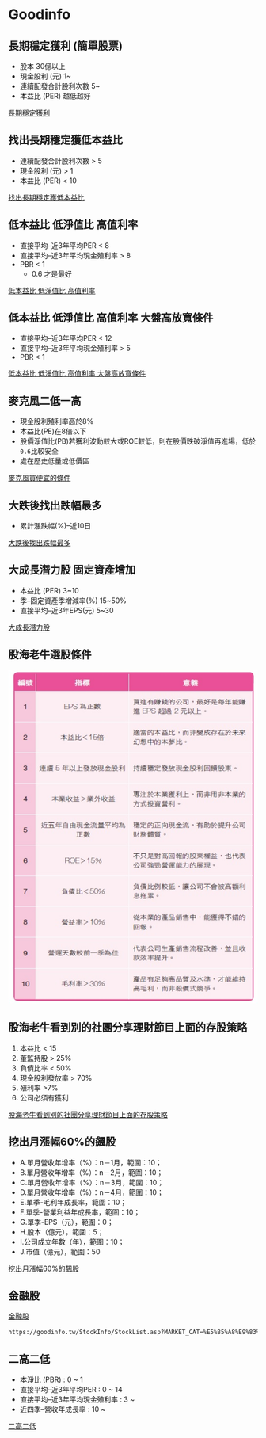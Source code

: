 # Goodinfo

## 長期穩定獲利 (簡單股票)
- 股本 30億以上
- 現金股利 (元) 1~ 
- 連續配發合計股利次數 5~
- 本益比 (PER) 越低越好


[長期穩定獲利](https://goodinfo.tw/StockInfo/StockList.asp?MARKET_CAT=%E8%87%AA%E8%A8%82%E7%AF%A9%E9%81%B8&INDUSTRY_CAT=%E6%88%91%E7%9A%84%E6%A2%9D%E4%BB%B6&FL_ITEM0=%E8%82%A1%E6%9C%AC+%28%E5%84%84%E5%85%83%29&FL_VAL_S0=30&FL_VAL_E0=&FL_ITEM1=%E7%8F%BE%E9%87%91%E8%82%A1%E5%88%A9+%28%E5%85%83%29&FL_VAL_S1=1&FL_VAL_E1=&FL_ITEM2=%E9%80%A3%E7%BA%8C%E9%85%8D%E7%99%BC%E5%90%88%E8%A8%88%E8%82%A1%E5%88%A9%E6%AC%A1%E6%95%B8&FL_VAL_S2=5&FL_VAL_E2=&FL_ITEM3=%E6%9C%AC%E7%9B%8A%E6%AF%94+%28PER%29&FL_VAL_S3=&FL_VAL_E3=15&FL_ITEM4=&FL_VAL_S4=&FL_VAL_E4=&FL_ITEM5=&FL_VAL_S5=&FL_VAL_E5=&FL_ITEM6=&FL_VAL_S6=&FL_VAL_E6=&FL_ITEM7=&FL_VAL_S7=&FL_VAL_E7=&FL_ITEM8=&FL_VAL_S8=&FL_VAL_E8=&FL_ITEM9=&FL_VAL_S9=&FL_VAL_E9=&FL_ITEM10=&FL_VAL_S10=&FL_VAL_E10=&FL_ITEM11=&FL_VAL_S11=&FL_VAL_E11=&FL_RULE0=&FL_RULE1=&FL_RULE2=&FL_RULE3=&FL_RULE4=&FL_RULE5=&FL_RANK0=&FL_RANK1=&FL_RANK2=&FL_RANK3=&FL_RANK4=&FL_RANK5=&FL_FD0=&FL_FD1=&FL_FD2=&FL_FD3=&FL_FD4=&FL_FD5=&FL_SHEET=%E5%B9%B4%E7%8D%B2%E5%88%A9%E8%83%BD%E5%8A%9B&FL_SHEET2=%E7%8D%B2%E5%88%A9%E8%83%BD%E5%8A%9B&FL_MARKET=%E4%B8%8A%E5%B8%82%2F%E4%B8%8A%E6%AB%83&FL_QRY=%E6%9F%A5++%E8%A9%A2)


## 找出長期穩定獲低本益比
- 連續配發合計股利次數 > 5
- 現金股利 (元) > 1
- 本益比 (PER) < 10

[找出長期穩定獲低本益比](https://goodinfo.tw/StockInfo/StockList.asp?SEARCH_WORD=&SHEET=%E4%BA%A4%E6%98%93%E7%8B%80%E6%B3%81&SHEET2=%E6%97%A5&MARKET_CAT=%E8%87%AA%E8%A8%82%E7%AF%A9%E9%81%B8&INDUSTRY_CAT=%E6%88%91%E7%9A%84%E6%A2%9D%E4%BB%B6&STOCK_CODE=&RANK=0&RPT_TIME=%E6%9C%80%E6%96%B0%E8%B3%87%E6%96%99&FILTER_SHEET=%E4%BA%A4%E6%98%93%E7%8B%80%E6%B3%81&FILTER_MARKET=%E4%B8%8A%E5%B8%82%2F%E4%B8%8A%E6%AB%83&FILTER_ITEM0=%E6%9C%AC%E7%9B%8A%E6%AF%94+%28PER%29&FILTER_VAL_S0=&FILTER_VAL_E0=10&FILTER_VAL_CHK0=&FILTER_ITEM1=%E7%8F%BE%E9%87%91%E8%82%A1%E5%88%A9+%28%E5%85%83%29&FILTER_VAL_S1=1&FILTER_VAL_E1=&FILTER_VAL_CHK1=&FILTER_ITEM2=%E9%80%A3%E7%BA%8C%E9%85%8D%E7%99%BC%E5%90%88%E8%A8%88%E8%82%A1%E5%88%A9%E6%AC%A1%E6%95%B8&FILTER_VAL_S2=5&FILTER_VAL_E2=&FILTER_VAL_CHK2=&FILTER_ITEM3=&FILTER_VAL_S3=&FILTER_VAL_E3=&FILTER_VAL_CHK3=&FILTER_ITEM4=&FILTER_VAL_S4=&FILTER_VAL_E4=&FILTER_VAL_CHK4=&FILTER_ITEM5=&FILTER_VAL_S5=&FILTER_VAL_E5=&FILTER_VAL_CHK5=&FILTER_ITEM6=&FILTER_VAL_S6=&FILTER_VAL_E6=&FILTER_VAL_CHK6=&FILTER_ITEM7=&FILTER_VAL_S7=&FILTER_VAL_E7=&FILTER_VAL_CHK7=&FILTER_ITEM8=&FILTER_VAL_S8=&FILTER_VAL_E8=&FILTER_VAL_CHK8=&FILTER_ITEM9=&FILTER_VAL_S9=&FILTER_VAL_E9=&FILTER_VAL_CHK9=&FILTER_ITEM10=&FILTER_VAL_S10=&FILTER_VAL_E10=&FILTER_VAL_CHK10=&FILTER_ITEM11=&FILTER_VAL_S11=&FILTER_VAL_E11=&FILTER_VAL_CHK11=&FILTER_RULE0=&FILTER_RULE_CHK0=&FILTER_RULE1=&FILTER_RULE_CHK1=&FILTER_RULE2=&FILTER_RULE_CHK2=&FILTER_RULE3=&FILTER_RULE_CHK3=&FILTER_RULE4=&FILTER_RULE_CHK4=&FILTER_RULE5=&FILTER_RULE_CHK5=&FILTER_RANK0=&FILTER_RANK1=&FILTER_RANK2=&MY_FILTER_RULE_NM=%E7%A9%A9%E5%81%A5%5F%E6%9C%AC%E7%9B%8A%E6%AF%94%EF%BC%8B%E8%82%A1%E5%88%A9%E6%AC%A1%E6%95%B8)

## 低本益比 低淨值比 高值利率
- 直接平均–近3年平均PER < 8
- 直接平均–近3年平均現金殖利率 > 8
- PBR < 1     
    - 0.6 才是最好

[低本益比 低淨值比 高值利率](https://goodinfo.tw/StockInfo/StockList.asp?SEARCH_WORD=&SHEET=%E5%B9%B4%E7%8D%B2%E5%88%A9%E8%83%BD%E5%8A%9B&SHEET2=%E7%8D%B2%E5%88%A9%E8%83%BD%E5%8A%9B&MARKET_CAT=%E8%87%AA%E8%A8%82%E7%AF%A9%E9%81%B8&INDUSTRY_CAT=%E6%88%91%E7%9A%84%E6%A2%9D%E4%BB%B6&STOCK_CODE=&RANK=0&RPT_TIME=%E6%9C%80%E6%96%B0%E8%B3%87%E6%96%99&FILTER_SHEET=%E5%B9%B4%E7%8D%B2%E5%88%A9%E8%83%BD%E5%8A%9B&FILTER_MARKET=%E4%B8%8A%E5%B8%82%2F%E4%B8%8A%E6%AB%83&FILTER_ITEM0=%E6%9C%AC%E6%B7%A8%E6%AF%94+%28PBR%29&FILTER_VAL_S0=0&FILTER_VAL_E0=1&FILTER_VAL_CHK0=&FILTER_ITEM1=%E7%9B%B4%E6%8E%A5%E5%B9%B3%E5%9D%87%E2%80%93%E8%BF%913%E5%B9%B4%E5%B9%B3%E5%9D%87PER&FILTER_VAL_S1=0&FILTER_VAL_E1=8&FILTER_VAL_CHK1=&FILTER_ITEM2=%E7%9B%B4%E6%8E%A5%E5%B9%B3%E5%9D%87%E2%80%93%E8%BF%913%E5%B9%B4%E5%B9%B3%E5%9D%87%E7%8F%BE%E9%87%91%E6%AE%96%E5%88%A9%E7%8E%87&FILTER_VAL_S2=8&FILTER_VAL_E2=100&FILTER_VAL_CHK2=&FILTER_ITEM3=&FILTER_VAL_S3=&FILTER_VAL_E3=&FILTER_VAL_CHK3=&FILTER_ITEM4=&FILTER_VAL_S4=&FILTER_VAL_E4=&FILTER_VAL_CHK4=&FILTER_ITEM5=&FILTER_VAL_S5=&FILTER_VAL_E5=&FILTER_VAL_CHK5=&FILTER_ITEM6=&FILTER_VAL_S6=&FILTER_VAL_E6=&FILTER_VAL_CHK6=&FILTER_ITEM7=&FILTER_VAL_S7=&FILTER_VAL_E7=&FILTER_VAL_CHK7=&FILTER_ITEM8=&FILTER_VAL_S8=&FILTER_VAL_E8=&FILTER_VAL_CHK8=&FILTER_ITEM9=&FILTER_VAL_S9=&FILTER_VAL_E9=&FILTER_VAL_CHK9=&FILTER_ITEM10=&FILTER_VAL_S10=&FILTER_VAL_E10=&FILTER_VAL_CHK10=&FILTER_ITEM11=&FILTER_VAL_S11=&FILTER_VAL_E11=&FILTER_VAL_CHK11=&FILTER_RULE0=&FILTER_RULE_CHK0=&FILTER_RULE1=&FILTER_RULE_CHK1=&FILTER_RULE2=&FILTER_RULE_CHK2=&FILTER_RULE3=&FILTER_RULE_CHK3=&FILTER_RULE4=&FILTER_RULE_CHK4=&FILTER_RULE5=&FILTER_RULE_CHK5=&FILTER_RANK0=&FILTER_RANK1=&FILTER_RANK2=&MY_FILTER_RULE_NM=PER%5FPBR%E4%BD%8E%5F%E5%80%BC%E5%88%A9%E7%8E%87%E9%AB%98)


## 低本益比 低淨值比 高值利率  大盤高放寬條件
- 直接平均–近3年平均PER < 12
- 直接平均–近3年平均現金殖利率 > 5
- PBR < 1     

[低本益比 低淨值比 高值利率  大盤高放寬條件](https://goodinfo.tw/StockInfo/StockList.asp?SEARCH_WORD=&SHEET=%E5%B9%B4%E7%8D%B2%E5%88%A9%E8%83%BD%E5%8A%9B&SHEET2=%E7%8D%B2%E5%88%A9%E8%83%BD%E5%8A%9B&MARKET_CAT=%E8%87%AA%E8%A8%82%E7%AF%A9%E9%81%B8&INDUSTRY_CAT=%E6%88%91%E7%9A%84%E6%A2%9D%E4%BB%B6&STOCK_CODE=&RANK=0&RPT_TIME=%E6%9C%80%E6%96%B0%E8%B3%87%E6%96%99&FILTER_SHEET=%E5%B9%B4%E7%8D%B2%E5%88%A9%E8%83%BD%E5%8A%9B&FILTER_MARKET=%E4%B8%8A%E5%B8%82%2F%E4%B8%8A%E6%AB%83&FILTER_ITEM0=%E6%9C%AC%E6%B7%A8%E6%AF%94+%28PBR%29&FILTER_VAL_S0=0&FILTER_VAL_E0=1&FILTER_VAL_CHK0=&FILTER_ITEM1=%E7%9B%B4%E6%8E%A5%E5%B9%B3%E5%9D%87%E2%80%93%E8%BF%913%E5%B9%B4%E5%B9%B3%E5%9D%87PER&FILTER_VAL_S1=0&FILTER_VAL_E1=12&FILTER_VAL_CHK1=&FILTER_ITEM2=%E7%9B%B4%E6%8E%A5%E5%B9%B3%E5%9D%87%E2%80%93%E8%BF%913%E5%B9%B4%E5%B9%B3%E5%9D%87%E7%8F%BE%E9%87%91%E6%AE%96%E5%88%A9%E7%8E%87&FILTER_VAL_S2=5&FILTER_VAL_E2=100&FILTER_VAL_CHK2=&FILTER_ITEM3=&FILTER_VAL_S3=&FILTER_VAL_E3=&FILTER_VAL_CHK3=&FILTER_ITEM4=&FILTER_VAL_S4=&FILTER_VAL_E4=&FILTER_VAL_CHK4=&FILTER_ITEM5=&FILTER_VAL_S5=&FILTER_VAL_E5=&FILTER_VAL_CHK5=&FILTER_ITEM6=&FILTER_VAL_S6=&FILTER_VAL_E6=&FILTER_VAL_CHK6=&FILTER_ITEM7=&FILTER_VAL_S7=&FILTER_VAL_E7=&FILTER_VAL_CHK7=&FILTER_ITEM8=&FILTER_VAL_S8=&FILTER_VAL_E8=&FILTER_VAL_CHK8=&FILTER_ITEM9=&FILTER_VAL_S9=&FILTER_VAL_E9=&FILTER_VAL_CHK9=&FILTER_ITEM10=&FILTER_VAL_S10=&FILTER_VAL_E10=&FILTER_VAL_CHK10=&FILTER_ITEM11=&FILTER_VAL_S11=&FILTER_VAL_E11=&FILTER_VAL_CHK11=&FILTER_RULE0=&FILTER_RULE_CHK0=&FILTER_RULE1=&FILTER_RULE_CHK1=&FILTER_RULE2=&FILTER_RULE_CHK2=&FILTER_RULE3=&FILTER_RULE_CHK3=&FILTER_RULE4=&FILTER_RULE_CHK4=&FILTER_RULE5=&FILTER_RULE_CHK5=&FILTER_RANK0=&FILTER_RANK1=&FILTER_RANK2=&MY_FILTER_RULE_NM=PER%5FPBR%E4%BD%8E%5F%E5%80%BC%E5%88%A9%E7%8E%87%E9%AB%98%E6%94%BE%E5%AF%AC)


## 麥克風二低一高

- 現金股利殖利率高於8%
- 本益比(PE)在8倍以下
- 股價淨值比(PB)若獲利波動較大或ROE較低，則在股價跌破淨值再進場，低於`0.6`比較安全
- 處在歷史低量或低價區

[麥克風買便宜的條件](https://goodinfo.tw/StockInfo/StockList.asp?MARKET_CAT=%E8%87%AA%E8%A8%82%E7%AF%A9%E9%81%B8&INDUSTRY_CAT=%E6%88%91%E7%9A%84%E6%A2%9D%E4%BB%B6&FILTER_ITEM0=%E6%9C%AC%E6%B7%A8%E6%AF%94+%28PBR%29&FILTER_VAL_S0=0&FILTER_VAL_E0=1&FILTER_ITEM1=%E7%9B%B4%E6%8E%A5%E5%B9%B3%E5%9D%87%E2%80%93%E8%BF%913%E5%B9%B4%E5%B9%B3%E5%9D%87%E7%8F%BE%E9%87%91%E6%AE%96%E5%88%A9%E7%8E%87&FILTER_VAL_S1=5&FILTER_VAL_E1=20&FILTER_ITEM2=%E7%9B%B4%E6%8E%A5%E5%B9%B3%E5%9D%87%E2%80%93%E8%BF%913%E5%B9%B4%E5%B9%B3%E5%9D%87PER&FILTER_VAL_S2=0&FILTER_VAL_E2=8&FILTER_ITEM3=---%E8%AB%8B%E9%81%B8%E6%93%87%E9%81%8E%E6%BF%BE%E6%A2%9D%E4%BB%B6---&FILTER_VAL_S3=&FILTER_VAL_E3=&FILTER_ITEM4=---%E8%AB%8B%E9%81%B8%E6%93%87%E9%81%8E%E6%BF%BE%E6%A2%9D%E4%BB%B6---&FILTER_VAL_S4=&FILTER_VAL_E4=&FILTER_ITEM5=---%E8%AB%8B%E9%81%B8%E6%93%87%E9%81%8E%E6%BF%BE%E6%A2%9D%E4%BB%B6---&FILTER_VAL_S5=&FILTER_VAL_E5=&FILTER_ITEM6=---%E8%AB%8B%E9%81%B8%E6%93%87%E9%81%8E%E6%BF%BE%E6%A2%9D%E4%BB%B6---&FILTER_VAL_S6=&FILTER_VAL_E6=&FILTER_ITEM7=---%E8%AB%8B%E9%81%B8%E6%93%87%E9%81%8E%E6%BF%BE%E6%A2%9D%E4%BB%B6---&FILTER_VAL_S7=&FILTER_VAL_E7=&FILTER_ITEM8=---%E8%AB%8B%E9%81%B8%E6%93%87%E9%81%8E%E6%BF%BE%E6%A2%9D%E4%BB%B6---&FILTER_VAL_S8=&FILTER_VAL_E8=&FILTER_ITEM9=---%E8%AB%8B%E9%81%B8%E6%93%87%E9%81%8E%E6%BF%BE%E6%A2%9D%E4%BB%B6---&FILTER_VAL_S9=&FILTER_VAL_E9=&FILTER_ITEM10=---%E8%AB%8B%E9%81%B8%E6%93%87%E9%81%8E%E6%BF%BE%E6%A2%9D%E4%BB%B6---&FILTER_VAL_S10=&FILTER_VAL_E10=&FILTER_ITEM11=---%E8%AB%8B%E9%81%B8%E6%93%87%E9%81%8E%E6%BF%BE%E6%A2%9D%E4%BB%B6---&FILTER_VAL_S11=&FILTER_VAL_E11=&FILTER_RULE0=---%E8%AB%8B%E6%8C%87%E5%AE%9A%E9%81%B8%E8%82%A1%E6%A2%9D%E4%BB%B6---&FILTER_RULE1=---%E8%AB%8B%E6%8C%87%E5%AE%9A%E9%81%B8%E8%82%A1%E6%A2%9D%E4%BB%B6---&FILTER_RULE2=---%E8%AB%8B%E6%8C%87%E5%AE%9A%E9%81%B8%E8%82%A1%E6%A2%9D%E4%BB%B6---&FILTER_RULE3=---%E8%AB%8B%E6%8C%87%E5%AE%9A%E9%81%B8%E8%82%A1%E6%A2%9D%E4%BB%B6---&FILTER_RULE4=---%E8%AB%8B%E6%8C%87%E5%AE%9A%E9%81%B8%E8%82%A1%E6%A2%9D%E4%BB%B6---&FILTER_RULE5=---%E8%AB%8B%E6%8C%87%E5%AE%9A%E9%81%B8%E8%82%A1%E6%A2%9D%E4%BB%B6---&FILTER_RANK0=---%E8%AB%8B%E6%8C%87%E5%AE%9A%E6%8E%92%E5%90%8D%E6%A2%9D%E4%BB%B6---&FILTER_RANK1=---%E8%AB%8B%E6%8C%87%E5%AE%9A%E6%8E%92%E5%90%8D%E6%A2%9D%E4%BB%B6---&FILTER_RANK2=---%E8%AB%8B%E6%8C%87%E5%AE%9A%E6%8E%92%E5%90%8D%E6%A2%9D%E4%BB%B6---&FILTER_SHEET=%E5%B9%B4%E7%8D%B2%E5%88%A9%E8%83%BD%E5%8A%9B&FILTER_SHEET2=%E7%8D%B2%E5%88%A9%E8%83%BD%E5%8A%9B&FILTER_MARKET=%E4%B8%8A%E5%B8%82%2F%E4%B8%8A%E6%AB%83&FILTER_QUERY=%E6%9F%A5++%E8%A9%A2)


## 大跌後找出跌幅最多 

- 累計漲跌幅(%)–近10日

[大跌後找出跌幅最多](https://goodinfo.tw/StockInfo/StockList.asp?MARKET_CAT=%E8%87%AA%E8%A8%82%E7%AF%A9%E9%81%B8&INDUSTRY_CAT=%E6%88%91%E7%9A%84%E6%A2%9D%E4%BB%B6&FILTER_ITEM0=%E7%B4%AF%E8%A8%88%E6%BC%B2%E8%B7%8C%E5%B9%85%28%25%29%E2%80%93%E8%BF%9110%E6%97%A5&FILTER_VAL_S0=-50&FILTER_VAL_E0=-10&FILTER_ITEM1=---%E8%AB%8B%E9%81%B8%E6%93%87%E9%81%8E%E6%BF%BE%E6%A2%9D%E4%BB%B6---&FILTER_VAL_S1=&FILTER_VAL_E1=&FILTER_ITEM2=---%E8%AB%8B%E9%81%B8%E6%93%87%E9%81%8E%E6%BF%BE%E6%A2%9D%E4%BB%B6---&FILTER_VAL_S2=&FILTER_VAL_E2=&FILTER_ITEM3=---%E8%AB%8B%E9%81%B8%E6%93%87%E9%81%8E%E6%BF%BE%E6%A2%9D%E4%BB%B6---&FILTER_VAL_S3=&FILTER_VAL_E3=&FILTER_ITEM4=---%E8%AB%8B%E9%81%B8%E6%93%87%E9%81%8E%E6%BF%BE%E6%A2%9D%E4%BB%B6---&FILTER_VAL_S4=&FILTER_VAL_E4=&FILTER_ITEM5=---%E8%AB%8B%E9%81%B8%E6%93%87%E9%81%8E%E6%BF%BE%E6%A2%9D%E4%BB%B6---&FILTER_VAL_S5=&FILTER_VAL_E5=&FILTER_ITEM6=---%E8%AB%8B%E9%81%B8%E6%93%87%E9%81%8E%E6%BF%BE%E6%A2%9D%E4%BB%B6---&FILTER_VAL_S6=&FILTER_VAL_E6=&FILTER_ITEM7=---%E8%AB%8B%E9%81%B8%E6%93%87%E9%81%8E%E6%BF%BE%E6%A2%9D%E4%BB%B6---&FILTER_VAL_S7=&FILTER_VAL_E7=&FILTER_ITEM8=---%E8%AB%8B%E9%81%B8%E6%93%87%E9%81%8E%E6%BF%BE%E6%A2%9D%E4%BB%B6---&FILTER_VAL_S8=&FILTER_VAL_E8=&FILTER_ITEM9=---%E8%AB%8B%E9%81%B8%E6%93%87%E9%81%8E%E6%BF%BE%E6%A2%9D%E4%BB%B6---&FILTER_VAL_S9=&FILTER_VAL_E9=&FILTER_ITEM10=---%E8%AB%8B%E9%81%B8%E6%93%87%E9%81%8E%E6%BF%BE%E6%A2%9D%E4%BB%B6---&FILTER_VAL_S10=&FILTER_VAL_E10=&FILTER_ITEM11=---%E8%AB%8B%E9%81%B8%E6%93%87%E9%81%8E%E6%BF%BE%E6%A2%9D%E4%BB%B6---&FILTER_VAL_S11=&FILTER_VAL_E11=&FILTER_RULE0=---%E8%AB%8B%E6%8C%87%E5%AE%9A%E9%81%B8%E8%82%A1%E6%A2%9D%E4%BB%B6---&FILTER_RULE1=---%E8%AB%8B%E6%8C%87%E5%AE%9A%E9%81%B8%E8%82%A1%E6%A2%9D%E4%BB%B6---&FILTER_RULE2=---%E8%AB%8B%E6%8C%87%E5%AE%9A%E9%81%B8%E8%82%A1%E6%A2%9D%E4%BB%B6---&FILTER_RULE3=---%E8%AB%8B%E6%8C%87%E5%AE%9A%E9%81%B8%E8%82%A1%E6%A2%9D%E4%BB%B6---&FILTER_RULE4=---%E8%AB%8B%E6%8C%87%E5%AE%9A%E9%81%B8%E8%82%A1%E6%A2%9D%E4%BB%B6---&FILTER_RULE5=---%E8%AB%8B%E6%8C%87%E5%AE%9A%E9%81%B8%E8%82%A1%E6%A2%9D%E4%BB%B6---&FILTER_RANK0=---%E8%AB%8B%E6%8C%87%E5%AE%9A%E6%8E%92%E5%90%8D%E6%A2%9D%E4%BB%B6---&FILTER_RANK1=---%E8%AB%8B%E6%8C%87%E5%AE%9A%E6%8E%92%E5%90%8D%E6%A2%9D%E4%BB%B6---&FILTER_RANK2=---%E8%AB%8B%E6%8C%87%E5%AE%9A%E6%8E%92%E5%90%8D%E6%A2%9D%E4%BB%B6---&FILTER_SHEET=%E5%B9%B4%E7%8D%B2%E5%88%A9%E8%83%BD%E5%8A%9B&FILTER_SHEET2=%E7%8D%B2%E5%88%A9%E8%83%BD%E5%8A%9B&FILTER_MARKET=%E4%B8%8A%E5%B8%82%2F%E4%B8%8A%E6%AB%83&FILTER_QUERY=%E6%9F%A5++%E8%A9%A2)


## 大成長潛力股 固定資產增加

- 本益比 (PER) 3~10
- 季–固定資產季增減率(%) 15~50%
- 直接平均–近3年EPS(元)  5~30

[大成長潛力股](https://goodinfo.tw/StockInfo/StockList.asp?SEARCH_WORD=&SHEET=%E5%B9%B4%E7%8D%B2%E5%88%A9%E8%83%BD%E5%8A%9B&SHEET2=%E7%8D%B2%E5%88%A9%E8%83%BD%E5%8A%9B&MARKET_CAT=%E8%87%AA%E8%A8%82%E7%AF%A9%E9%81%B8&INDUSTRY_CAT=%E6%88%91%E7%9A%84%E6%A2%9D%E4%BB%B6&STOCK_CODE=&RANK=0&RPT_TIME=%E6%9C%80%E6%96%B0%E8%B3%87%E6%96%99&FILTER_SHEET=%E5%B9%B4%E7%8D%B2%E5%88%A9%E8%83%BD%E5%8A%9B&FILTER_MARKET=%E4%B8%8A%E5%B8%82%2F%E4%B8%8A%E6%AB%83&FILTER_ITEM0=%E6%9C%AC%E7%9B%8A%E6%AF%94+%28PER%29&FILTER_VAL_S0=3&FILTER_VAL_E0=10&FILTER_VAL_CHK0=&FILTER_ITEM1=%E5%AD%A3%E2%80%93%E5%9B%BA%E5%AE%9A%E8%B3%87%E7%94%A2%E5%AD%A3%E5%A2%9E%E6%B8%9B%E7%8E%87%28%25%29&FILTER_VAL_S1=15&FILTER_VAL_E1=50&FILTER_VAL_CHK1=&FILTER_ITEM2=%E7%9B%B4%E6%8E%A5%E5%B9%B3%E5%9D%87%E2%80%93%E8%BF%913%E5%B9%B4EPS%28%E5%85%83%29&FILTER_VAL_S2=5&FILTER_VAL_E2=30&FILTER_VAL_CHK2=&FILTER_ITEM3=&FILTER_VAL_S3=&FILTER_VAL_E3=&FILTER_VAL_CHK3=&FILTER_ITEM4=&FILTER_VAL_S4=&FILTER_VAL_E4=&FILTER_VAL_CHK4=&FILTER_ITEM5=&FILTER_VAL_S5=&FILTER_VAL_E5=&FILTER_VAL_CHK5=&FILTER_ITEM6=&FILTER_VAL_S6=&FILTER_VAL_E6=&FILTER_VAL_CHK6=&FILTER_ITEM7=&FILTER_VAL_S7=&FILTER_VAL_E7=&FILTER_VAL_CHK7=&FILTER_ITEM8=&FILTER_VAL_S8=&FILTER_VAL_E8=&FILTER_VAL_CHK8=&FILTER_ITEM9=&FILTER_VAL_S9=&FILTER_VAL_E9=&FILTER_VAL_CHK9=&FILTER_ITEM10=&FILTER_VAL_S10=&FILTER_VAL_E10=&FILTER_VAL_CHK10=&FILTER_ITEM11=&FILTER_VAL_S11=&FILTER_VAL_E11=&FILTER_VAL_CHK11=&FILTER_RULE0=&FILTER_RULE_CHK0=&FILTER_RULE1=&FILTER_RULE_CHK1=&FILTER_RULE2=&FILTER_RULE_CHK2=&FILTER_RULE3=&FILTER_RULE_CHK3=&FILTER_RULE4=&FILTER_RULE_CHK4=&FILTER_RULE5=&FILTER_RULE_CHK5=&FILTER_RANK0=&FILTER_RANK1=&FILTER_RANK2=&MY_FILTER_RULE_NM=%E9%A3%86%E8%82%A1%5F%E4%BD%8E%E6%9C%AC%E7%9B%8A%E6%AF%94)


## 股海老牛選股條件

![股海老牛選股條件](./images/20190723092900873.jpg)

[](https://goodinfo.tw/StockInfo/StockList.asp?MARKET_CAT=%E8%87%AA%E8%A8%82%E7%AF%A9%E9%81%B8&INDUSTRY_CAT=%E6%88%91%E7%9A%84%E6%A2%9D%E4%BB%B6&FILTER_ITEM0=%E5%B9%B4%E5%BA%A6%E2%80%93ROE%28%25%29&FILTER_VAL_S0=15&FILTER_VAL_E0=100&FILTER_ITEM1=%E6%9C%AC%E7%9B%8A%E6%AF%94+%28PER%29&FILTER_VAL_S1=1&FILTER_VAL_E1=15&FILTER_ITEM2=%E9%80%A3%E7%BA%8C%E9%85%8D%E7%99%BC%E7%8F%BE%E9%87%91%E8%82%A1%E5%88%A9%E6%AC%A1%E6%95%B8&FILTER_VAL_S2=5&FILTER_VAL_E2=20&FILTER_ITEM3=%E5%B9%B4%E2%80%93%E8%B2%A0%E5%82%B5%E7%B8%BD%E9%A1%8D%E4%BD%94%E7%B8%BD%E8%B3%87%E7%94%A2%28%25%29&FILTER_VAL_S3=0&FILTER_VAL_E3=49&FILTER_ITEM4=%E5%B9%B4%E5%BA%A6%E2%80%93%E6%AF%9B%E5%88%A9%E7%8E%87%28%25%29&FILTER_VAL_S4=31&FILTER_VAL_E4=100&FILTER_ITEM5=%E5%B9%B4%E5%BA%A6%E2%80%93%E7%87%9F%E6%A5%AD%E5%88%A9%E7%9B%8A%E7%8E%87%28%25%29&FILTER_VAL_S5=10&FILTER_VAL_E5=100&FILTER_ITEM6=%E8%BF%91%E5%9B%9B%E5%AD%A3%E2%80%93EPS%28%E5%85%83%29&FILTER_VAL_S6=1&FILTER_VAL_E6=100&FILTER_ITEM7=---%E8%AB%8B%E9%81%B8%E6%93%87%E9%81%8E%E6%BF%BE%E6%A2%9D%E4%BB%B6---&FILTER_VAL_S7=&FILTER_VAL_E7=&FILTER_ITEM8=---%E8%AB%8B%E9%81%B8%E6%93%87%E9%81%8E%E6%BF%BE%E6%A2%9D%E4%BB%B6---&FILTER_VAL_S8=&FILTER_VAL_E8=&FILTER_ITEM9=---%E8%AB%8B%E9%81%B8%E6%93%87%E9%81%8E%E6%BF%BE%E6%A2%9D%E4%BB%B6---&FILTER_VAL_S9=&FILTER_VAL_E9=&FILTER_ITEM10=---%E8%AB%8B%E9%81%B8%E6%93%87%E9%81%8E%E6%BF%BE%E6%A2%9D%E4%BB%B6---&FILTER_VAL_S10=&FILTER_VAL_E10=&FILTER_ITEM11=---%E8%AB%8B%E9%81%B8%E6%93%87%E9%81%8E%E6%BF%BE%E6%A2%9D%E4%BB%B6---&FILTER_VAL_S11=&FILTER_VAL_E11=&FILTER_RULE0=---%E8%AB%8B%E6%8C%87%E5%AE%9A%E9%81%B8%E8%82%A1%E6%A2%9D%E4%BB%B6---&FILTER_RULE1=---%E8%AB%8B%E6%8C%87%E5%AE%9A%E9%81%B8%E8%82%A1%E6%A2%9D%E4%BB%B6---&FILTER_RULE2=---%E8%AB%8B%E6%8C%87%E5%AE%9A%E9%81%B8%E8%82%A1%E6%A2%9D%E4%BB%B6---&FILTER_RULE3=---%E8%AB%8B%E6%8C%87%E5%AE%9A%E9%81%B8%E8%82%A1%E6%A2%9D%E4%BB%B6---&FILTER_RULE4=---%E8%AB%8B%E6%8C%87%E5%AE%9A%E9%81%B8%E8%82%A1%E6%A2%9D%E4%BB%B6---&FILTER_RULE5=---%E8%AB%8B%E6%8C%87%E5%AE%9A%E9%81%B8%E8%82%A1%E6%A2%9D%E4%BB%B6---&FILTER_RANK0=---%E8%AB%8B%E6%8C%87%E5%AE%9A%E6%8E%92%E5%90%8D%E6%A2%9D%E4%BB%B6---&FILTER_RANK1=---%E8%AB%8B%E6%8C%87%E5%AE%9A%E6%8E%92%E5%90%8D%E6%A2%9D%E4%BB%B6---&FILTER_RANK2=---%E8%AB%8B%E6%8C%87%E5%AE%9A%E6%8E%92%E5%90%8D%E6%A2%9D%E4%BB%B6---&FILTER_SHEET=%E5%B9%B4%E7%8D%B2%E5%88%A9%E8%83%BD%E5%8A%9B&FILTER_SHEET2=%E7%8D%B2%E5%88%A9%E8%83%BD%E5%8A%9B&FILTER_MARKET=%E4%B8%8A%E5%B8%82%2F%E4%B8%8A%E6%AB%83&FILTER_QUERY=%E6%9F%A5++%E8%A9%A2)

## 股海老牛看到別的社團分享理財節目上面的存股策略

1. 本益比 < 15
2. 董監持股 > 25%
3. 負債比率 < 50%
4. 現金股利發放率 > 70%
5. 殖利率 >7%
6. 公司必須有獲利

[股海老牛看到別的社團分享理財節目上面的存股策略](https://goodinfo.tw/StockInfo/StockList.asp?MARKET_CAT=%E8%87%AA%E8%A8%82%E7%AF%A9%E9%81%B8&INDUSTRY_CAT=%E6%88%91%E7%9A%84%E6%A2%9D%E4%BB%B6&FILTER_ITEM0=%E6%9C%AC%E7%9B%8A%E6%AF%94+(PER)&FILTER_VAL_S0=&FILTER_VAL_E0=15&FILTER_ITEM1=%E8%91%A3%E7%9B%A3%E6%8C%81%E8%82%A1(%25)%E2%80%93%E5%85%A8%E9%AB%94&FILTER_VAL_S1=25&FILTER_VAL_E1=&FILTER_ITEM2=%E5%B9%B4%E2%80%93%E8%B2%A0%E5%82%B5%E7%B8%BD%E9%A1%8D%E4%BD%94%E7%B8%BD%E8%B3%87%E7%94%A2(%25)&FILTER_VAL_S2=&FILTER_VAL_E2=50&FILTER_ITEM3=%E7%9B%88%E9%A4%98%E9%85%8D%E6%81%AF%E7%8E%87+(%25)&FILTER_VAL_S3=70&FILTER_VAL_E3=&FILTER_ITEM4=%E5%90%88%E8%A8%88%E6%AE%96%E5%88%A9%E7%8E%87+(%25)&FILTER_VAL_S4=7&FILTER_VAL_E4=&FILTER_ITEM5=%E5%96%AE%E5%AD%A3%E2%80%93EPS(%E5%85%83)&FILTER_VAL_S5=0&FILTER_VAL_E5=&FILTER_ITEM6=---%E8%AB%8B%E9%81%B8%E6%93%87%E9%81%8E%E6%BF%BE%E6%A2%9D%E4%BB%B6---&FILTER_VAL_S6=&FILTER_VAL_E6=&FILTER_ITEM7=---%E8%AB%8B%E9%81%B8%E6%93%87%E9%81%8E%E6%BF%BE%E6%A2%9D%E4%BB%B6---&FILTER_VAL_S7=&FILTER_VAL_E7=&FILTER_ITEM8=---%E8%AB%8B%E9%81%B8%E6%93%87%E9%81%8E%E6%BF%BE%E6%A2%9D%E4%BB%B6---&FILTER_VAL_S8=&FILTER_VAL_E8=&FILTER_RULE0=---%E8%AB%8B%E6%8C%87%E5%AE%9A%E9%81%B8%E8%82%A1%E6%A2%9D%E4%BB%B6---&FILTER_RULE1=---%E8%AB%8B%E6%8C%87%E5%AE%9A%E9%81%B8%E8%82%A1%E6%A2%9D%E4%BB%B6---&FILTER_RULE2=---%E8%AB%8B%E6%8C%87%E5%AE%9A%E9%81%B8%E8%82%A1%E6%A2%9D%E4%BB%B6---&FILTER_RULE3=---%E8%AB%8B%E6%8C%87%E5%AE%9A%E9%81%B8%E8%82%A1%E6%A2%9D%E4%BB%B6---&FILTER_RULE4=---%E8%AB%8B%E6%8C%87%E5%AE%9A%E9%81%B8%E8%82%A1%E6%A2%9D%E4%BB%B6---&FILTER_RULE5=---%E8%AB%8B%E6%8C%87%E5%AE%9A%E9%81%B8%E8%82%A1%E6%A2%9D%E4%BB%B6---&FILTER_RANK0=---%E8%AB%8B%E6%8C%87%E5%AE%9A%E6%8E%92%E5%90%8D%E6%A2%9D%E4%BB%B6---&FILTER_RANK1=---%E8%AB%8B%E6%8C%87%E5%AE%9A%E6%8E%92%E5%90%8D%E6%A2%9D%E4%BB%B6---&FILTER_RANK2=---%E8%AB%8B%E6%8C%87%E5%AE%9A%E6%8E%92%E5%90%8D%E6%A2%9D%E4%BB%B6---&FILTER_SHEET=%E5%B9%B4%E7%8D%B2%E5%88%A9%E8%83%BD%E5%8A%9B&FILTER_SHEET2=%E7%8D%B2%E5%88%A9%E8%83%BD%E5%8A%9B&FILTER_MARKET=%E4%B8%8A%E5%B8%82/%E4%B8%8A%E6%AB%83&FILTER_QUERY=%E6%9F%A5++%E8%A9%A2)




## 挖出月漲幅60%的飆股
- A.單月營收年增率（%）：n－1月，範圍：10；
- B.單月營收年增率（%）：n－2月，範圍：10；
- C.單月營收年增率（%）：n－3月，範圍：10；
- D.單月營收年增率（%）：n－4月，範圍：10；
- E.單季-毛利年成長率，範圍：10；
- F.單季-營業利益年成長率，範圍：10；
- G.單季-EPS（元），範圍：0；
- H.股本（億元），範圍：5；
- I.公司成立年數（年），範圍：10；
- J.市值（億元），範圍：50

[挖出月漲幅60%的飆股](https://goodinfo.tw/StockInfo/StockList.asp?SEARCH_WORD=&SHEET=%E5%B9%B4%E7%8D%B2%E5%88%A9%E8%83%BD%E5%8A%9B&SHEET2=%E7%8D%B2%E5%88%A9%E8%83%BD%E5%8A%9B&MARKET_CAT=%E8%87%AA%E8%A8%82%E7%AF%A9%E9%81%B8&INDUSTRY_CAT=%E6%88%91%E7%9A%84%E6%A2%9D%E4%BB%B6&STOCK_CODE=&RANK=0&RPT_TIME=%E6%9C%80%E6%96%B0%E8%B3%87%E6%96%99&FILTER_SHEET=%E5%B9%B4%E7%8D%B2%E5%88%A9%E8%83%BD%E5%8A%9B&FILTER_MARKET=%E4%B8%8A%E5%B8%82%2F%E4%B8%8A%E6%AB%83&FILTER_ITEM0=%E5%96%AE%E6%9C%88%E7%87%9F%E6%94%B6%E5%B9%B4%E5%A2%9E%E7%8E%87%28%25%29%E2%80%93n%2D1%E6%9C%88&FILTER_VAL_S0=10&FILTER_VAL_E0=&FILTER_VAL_CHK0=&FILTER_ITEM1=%E5%96%AE%E6%9C%88%E7%87%9F%E6%94%B6%E5%B9%B4%E5%A2%9E%E7%8E%87%28%25%29%E2%80%93n%2D2%E6%9C%88&FILTER_VAL_S1=10&FILTER_VAL_E1=&FILTER_VAL_CHK1=&FILTER_ITEM2=%E5%96%AE%E6%9C%88%E7%87%9F%E6%94%B6%E5%B9%B4%E5%A2%9E%E7%8E%87%28%25%29%E2%80%93n%2D3%E6%9C%88&FILTER_VAL_S2=10&FILTER_VAL_E2=&FILTER_VAL_CHK2=&FILTER_ITEM3=%E5%96%AE%E6%9C%88%E7%87%9F%E6%94%B6%E5%B9%B4%E5%A2%9E%E7%8E%87%28%25%29%E2%80%93n%2D4%E6%9C%88&FILTER_VAL_S3=10&FILTER_VAL_E3=&FILTER_VAL_CHK3=&FILTER_ITEM4=%E5%96%AE%E5%AD%A3%E2%80%93%E6%AF%9B%E5%88%A9%E5%B9%B4%E6%88%90%E9%95%B7%E7%8E%87&FILTER_VAL_S4=10&FILTER_VAL_E4=&FILTER_VAL_CHK4=&FILTER_ITEM5=%E5%96%AE%E5%AD%A3%E2%80%93%E7%87%9F%E6%A5%AD%E5%88%A9%E7%9B%8A%E5%B9%B4%E6%88%90%E9%95%B7%E7%8E%87&FILTER_VAL_S5=10&FILTER_VAL_E5=&FILTER_VAL_CHK5=&FILTER_ITEM6=%E5%96%AE%E5%AD%A3%E2%80%93EPS%28%E5%85%83%29&FILTER_VAL_S6=0&FILTER_VAL_E6=&FILTER_VAL_CHK6=&FILTER_ITEM7=%E8%82%A1%E6%9C%AC+%28%E5%84%84%E5%85%83%29&FILTER_VAL_S7=5&FILTER_VAL_E7=&FILTER_VAL_CHK7=&FILTER_ITEM8=%E5%85%AC%E5%8F%B8%E6%88%90%E7%AB%8B%E5%B9%B4%E6%95%B8+%28%E5%B9%B4%29&FILTER_VAL_S8=10&FILTER_VAL_E8=&FILTER_VAL_CHK8=&FILTER_ITEM9=%E5%B8%82%E5%80%BC+%28%E5%84%84%E5%85%83%29&FILTER_VAL_S9=50&FILTER_VAL_E9=&FILTER_VAL_CHK9=&FILTER_ITEM10=&FILTER_VAL_S10=&FILTER_VAL_E10=&FILTER_VAL_CHK10=&FILTER_ITEM11=&FILTER_VAL_S11=&FILTER_VAL_E11=&FILTER_VAL_CHK11=&FILTER_RULE0=&FILTER_RULE_CHK0=&FILTER_RULE1=&FILTER_RULE_CHK1=&FILTER_RULE2=&FILTER_RULE_CHK2=&FILTER_RULE3=&FILTER_RULE_CHK3=&FILTER_RULE4=&FILTER_RULE_CHK4=&FILTER_RULE5=&FILTER_RULE_CHK5=&FILTER_RANK0=&FILTER_RANK1=&FILTER_RANK2=&MY_FILTER_RULE_NM=%E6%9C%88%E6%BC%B2%E5%B9%8560%25%E7%9A%84%E9%A3%86%E8%82%A1)



## 金融股

[金融股](https://goodinfo.tw/StockInfo/StockList.asp?MARKET_CAT=%E5%85%A8%E9%83%A8&INDUSTRY_CAT=%E9%87%91%E6%8E%A7%E6%A5%AD&SHEET=%E4%BA%A4%E6%98%93%E7%8B%80%E6%B3%81&SHEET2=%E6%97%A5&RPT_TIME=%E6%9C%80%E6%96%B0%E8%B3%87%E6%96%99)

```sh
https://goodinfo.tw/StockInfo/StockList.asp?MARKET_CAT=%E5%85%A8%E9%83%A8&INDUSTRY_CAT=%E9%87%91%E6%8E%A7%E6%A5%AD&SHEET=%E4%BA%A4%E6%98%93%E7%8B%80%E6%B3%81&SHEET2=%E6%97%A5&RPT_TIME=%E6%9C%80%E6%96%B0%E8%B3%87%E6%96%99
```


## 二高二低
- 本淨比 (PBR) : 0 ~ 1
- 直接平均–近3年平均PER : 0 ~ 14
- 直接平均–近3年平均現金殖利率 : 3 ~
- 近四季–營收年成長率 : 10 ~

[二高二低](https://goodinfo.tw/StockInfo/StockList.asp?SEARCH_WORD=&SHEET=%E5%B9%B4%E7%8D%B2%E5%88%A9%E8%83%BD%E5%8A%9B&SHEET2=%E7%8D%B2%E5%88%A9%E8%83%BD%E5%8A%9B&MARKET_CAT=%E8%87%AA%E8%A8%82%E7%AF%A9%E9%81%B8&INDUSTRY_CAT=%E6%88%91%E7%9A%84%E6%A2%9D%E4%BB%B6&STOCK_CODE=&RANK=0&RPT_TIME=%E6%9C%80%E6%96%B0%E8%B3%87%E6%96%99&FILTER_SHEET=%E5%B9%B4%E7%8D%B2%E5%88%A9%E8%83%BD%E5%8A%9B&FILTER_MARKET=%E4%B8%8A%E5%B8%82%2F%E4%B8%8A%E6%AB%83&FILTER_ITEM0=%E6%9C%AC%E6%B7%A8%E6%AF%94+%28PBR%29&FILTER_VAL_S0=0&FILTER_VAL_E0=1&FILTER_VAL_CHK0=&FILTER_ITEM1=%E7%9B%B4%E6%8E%A5%E5%B9%B3%E5%9D%87%E2%80%93%E8%BF%913%E5%B9%B4%E5%B9%B3%E5%9D%87PER&FILTER_VAL_S1=0&FILTER_VAL_E1=14&FILTER_VAL_CHK1=&FILTER_ITEM2=%E7%9B%B4%E6%8E%A5%E5%B9%B3%E5%9D%87%E2%80%93%E8%BF%913%E5%B9%B4%E5%B9%B3%E5%9D%87%E7%8F%BE%E9%87%91%E6%AE%96%E5%88%A9%E7%8E%87&FILTER_VAL_S2=3&FILTER_VAL_E2=&FILTER_VAL_CHK2=&FILTER_ITEM3=%E8%BF%91%E5%9B%9B%E5%AD%A3%E2%80%93%E7%87%9F%E6%94%B6%E5%B9%B4%E6%88%90%E9%95%B7%E7%8E%87&FILTER_VAL_S3=10&FILTER_VAL_E3=&FILTER_VAL_CHK3=&FILTER_ITEM4=&FILTER_VAL_S4=&FILTER_VAL_E4=&FILTER_VAL_CHK4=&FILTER_ITEM5=&FILTER_VAL_S5=&FILTER_VAL_E5=&FILTER_VAL_CHK5=&FILTER_ITEM6=&FILTER_VAL_S6=&FILTER_VAL_E6=&FILTER_VAL_CHK6=&FILTER_ITEM7=&FILTER_VAL_S7=&FILTER_VAL_E7=&FILTER_VAL_CHK7=&FILTER_ITEM8=&FILTER_VAL_S8=&FILTER_VAL_E8=&FILTER_VAL_CHK8=&FILTER_ITEM9=&FILTER_VAL_S9=&FILTER_VAL_E9=&FILTER_VAL_CHK9=&FILTER_ITEM10=&FILTER_VAL_S10=&FILTER_VAL_E10=&FILTER_VAL_CHK10=&FILTER_ITEM11=&FILTER_VAL_S11=&FILTER_VAL_E11=&FILTER_VAL_CHK11=&FILTER_RULE0=&FILTER_RULE_CHK0=&FILTER_RULE1=&FILTER_RULE_CHK1=&FILTER_RULE2=&FILTER_RULE_CHK2=&FILTER_RULE3=&FILTER_RULE_CHK3=&FILTER_RULE4=&FILTER_RULE_CHK4=&FILTER_RULE5=&FILTER_RULE_CHK5=&FILTER_RANK0=&FILTER_RANK1=&FILTER_RANK2=&MY_FILTER_RULE_NM=%E4%BA%8C%E9%AB%98%E4%BA%8C%E4%BD%8E)
